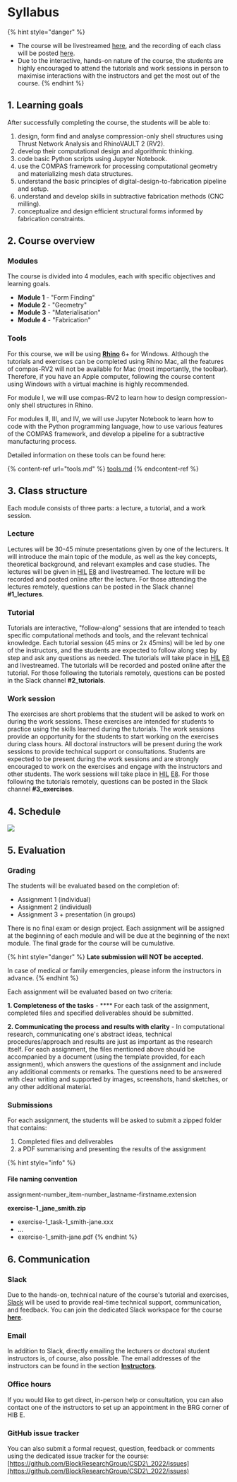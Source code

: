 # Syllabus

{% hint style="danger" %}
* The course will be livestreamed [here](https://video.ethz.ch/live/lectures/hoenggerberg/hil/hil-e-8.html), and the recording of each class will be posted [here](https://video.ethz.ch/lectures/d-arch/2022/spring.html).
* Due to the interactive, hands-on nature of the course, the students are highly encouraged to attend the tutorials and work sessions in person to maximise interactions with the instructors and get the most out of the course.&#x20;
{% endhint %}

## 1. Learning goals

After successfully completing the course, the students will be able to:

1. design, form find and analyse compression-only shell structures using Thrust Network Analysis and RhinoVAULT 2 (RV2).
2. develop their computational design and algorithmic thinking.
3. code basic Python scripts using Jupyter Notebook.
4. use the COMPAS framework for processing computational geometry and materializing mesh data structures.
5. understand the basic principles of digital-design-to-fabrication pipeline and setup.
6. understand and develop skills in subtractive fabrication methods (CNC milling).
7. conceptualize and design efficient structural forms informed by fabrication constraints.

## 2. Course overview

### Modules

The course is divided into 4 modules, each with specific objectives and learning goals.

* **Module 1** - "Form Finding"
* **Module 2** - "Geometry"
* **Module 3** - "Materialisation"
* **Module 4** - "Fabrication"

### Tools

For this course, we will be using [**Rhino**](https://www.rhino3d.com) 6+ for Windows. Although the tutorials and exercises can be completed using Rhino Mac, all the features of compas-RV2 will not be available for Mac (most importantly, the toolbar). Therefore, if you have an Apple computer, following the course content using Windows with a virtual machine is highly recommended.

For module I, we will use compas-RV2 to learn how to design compression-only shell structures in Rhino.

For modules II, III, and IV, we will use Jupyter Notebook to learn how to code with the Python programming language, how to use various features of the COMPAS framework, and develop a pipeline for a subtractive manufacturing process.&#x20;

Detailed information on these tools can be found here:

{% content-ref url="tools.md" %}
[tools.md](tools.md)
{% endcontent-ref %}

## 3. Class structure

Each module consists of three parts: a lecture, a tutorial, and a work session.

### Lecture

Lectures will be 30-45 minute presentations given by one of the lecturers. It will introduce the main topic of the module, as well as the key concepts, theoretical background, and relevant examples and case studies. The lectures will be given in [HIL](https://ethz.ch/services/en/service/rooms-and-buildings/orientierung/gebaeude.html?args0=HIL) [E8](https://ethz.ch/content/dam/ethz/associates/services/Service/raeume-und-gebaeude/orientierung/plan/HIL/HIL\_E\_VF\_20210301.pdf) and livestreamed. The lecture will be recorded and posted online after the lecture. For those attending the lectures remotely, questions can be posted in the Slack channel **#1\_lectures**.

### Tutorial

Tutorials are interactive, "follow-along" sessions that are intended to teach specific computational methods and tools, and the relevant technical knowledge. Each tutorial session (45 mins or 2x 45mins) will be led by one of the instructors, and the students are expected to follow along step by step and ask any questions as needed. The tutorials will take place in [HIL](https://ethz.ch/services/en/service/rooms-and-buildings/orientierung/gebaeude.html?args0=HIL) [E8](https://ethz.ch/content/dam/ethz/associates/services/Service/raeume-und-gebaeude/orientierung/plan/HIL/HIL\_E\_VF\_20210301.pdf) and livestreamed. The tutorials will be recorded and posted online after the tutorial. For those following the tutorials remotely, questions can be posted in the Slack channel **#2\_tutorials**.

### Work session

The exercises are short problems that the student will be asked to work on during the work sessions. These exercises are intended for students to practice using the skills learned during the tutorials. The work sessions provide an opportunity for the students to start working on the exercises during class hours. All doctoral instructors will be present during the work sessions to provide technical support or consultations. Students are expected to be present during the work sessions and are strongly encouraged to work on the exercises and engage with the instructors and other students. The work sessions will take place in [HIL](https://ethz.ch/services/en/service/rooms-and-buildings/orientierung/gebaeude.html?args0=HIL) [E8](https://ethz.ch/content/dam/ethz/associates/services/Service/raeume-und-gebaeude/orientierung/plan/HIL/HIL\_E\_VF\_20210301.pdf). For those following the tutorials remotely, questions can be posted in the Slack channel **#3\_exercises**.

## 4. Schedule

![](<.gitbook/assets/2022\_CSD2\_syllabus-01 (1).png>)

## 5. Evaluation

### Grading

The students will be evaluated based on the completion of:

* Assignment 1 (individual)
* Assignment 2 (individual)
* Assignment 3 + presentation (in groups)

There is no final exam or design project. Each assignment will be assigned at the beginning of each module and will be due at the beginning of the next module. The final grade for the course will be cumulative.

{% hint style="danger" %}
**Late submission will NOT be accepted.**

In case of medical or family emergencies, please inform the instructors in advance.
{% endhint %}

Each assignment will be evaluated based on two criteria:

**1. Completeness of the tasks** - **** For each task of the assignment, completed files and specified deliverables should be submitted. &#x20;

**2. Communicating the process and results with clarity** - In computational research, communicating one's abstract ideas, technical procedures/approach and results are just as important as the research itself. For each assignment, the files mentioned above should be accompanied by a document (using the template provided, for each assignment), which answers the questions of the assignment and include any additional comments or remarks. The questions need to be answered with clear writing and supported by images, screenshots, hand sketches, or any other additional material.&#x20;

### Submissions

For each assignment, the students will be asked to submit a zipped folder that contains:

1. Completed files and deliverables
2. a PDF summarising and presenting the results of the assignment&#x20;

{% hint style="info" %}
#### File naming convention

assignment-number\_item-number\_lastname-firstname.extension



**exercise-1\_jane\_smith.zip**

* exercise-1\_task-1\_smith-jane.xxx
* ...
* exercise-1\_smith-jane.pdf
{% endhint %}

## 6. Communication

### Slack

Due to the hands-on, technical nature of the course's tutorial and exercises, [Slack](https://slack.com/intl/en-ch/) will be used to provide real-time technical support, communication, and feedback. You can join the dedicated Slack workspace for the course [**here**](https://join.slack.com/t/csd22022/shared\_invite/zt-145lzu0lv-QKuFGwgYvwBXDn1q34SAOA).

### Email

In addition to Slack, directly emailing the lecturers or doctoral student instructors is, of course, also possible. The email addresses of the instructors can be found in the section [**Instructors**](instructors.md).

### Office hours

If you would like to get direct, in-person help or consultation, you can also contact one of the instructors to set up an appointment in the BRG corner of HIB E.  &#x20;

### GitHub issue tracker

You can also submit a formal request, question, feedback or comments using the dedicated issue tracker for the course: [https://github.com/BlockResearchGroup/CSD2\_2022/issues](https://github.com/BlockResearchGroup/CSD2\_2022/issues)
